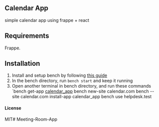## Calendar App
  simple calendar app using frappe + react

## Requirements
  Frappe.

## Installation
1. Install and setup bench by following [this guide](https://frappeframework.com/docs/v14/user/en/installation)
2. In the bench directory, run `bench start` and keep it running
3. Open another terminal in bench directory, and run these commands
   `bench get-app [calendar_app](https://github.com/KushM-Mobio/Meeting-Room-System.git)
    bench new-site calendar.com
    bench --site calendar.com install-app calendar_app
    bench use helpdesk.test

#### License

MIT# Meeting-Room-App
